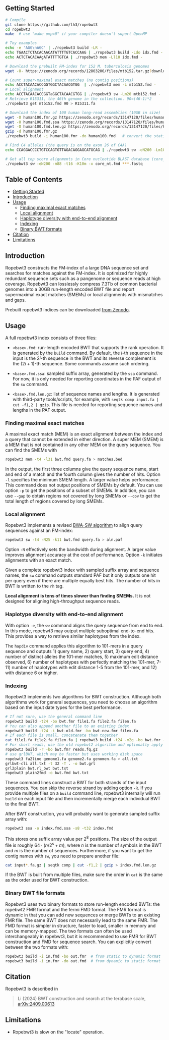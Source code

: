 ## <a name="start"></a>Getting Started
```sh
# Compile
git clone https://github.com/lh3/ropebwt3
cd ropebwt3
make  # use "make omp=0" if your compiler doesn't suport OpenMP

# Toy examples
echo -e 'AGG\nAGC' | ./ropebwt3 build -LR -
echo TGAACTCTACACAACATATTTTGTCACCAAG | ./ropebwt3 build -Ldo idx.fmd -
echo ACTCTACACAAgATATTTTGTCA | ./ropebwt3 mem -Ll10 idx.fmd -

# Download the prebuilt FM-index for 152 M. tuberculosis genomes
wget -O- https://zenodo.org/records/12803206/files/mtb152.tar.gz?download=1 | tar -zxf -

# Count super-maximal exact matches (no contig positions)
echo ACCTACAACACCGGTGGCTACAACGTGG  | ./ropebwt3 mem -L mtb152.fmd -
# Local alignment
echo ACCTACAACACCGGTaGGCTACAACGTGG | ./ropebwt3 sw -Lm20 mtb152.fmd -
# Retrieve R15311, the 46th genome in the collection. 90=(46-1)*2
./ropebwt3 get mtb152.fmd 90 > R15311.fa

# Download the index of 100 human long-read assemblies (10GB in size)
wget -O human100.fmr.gz https://zenodo.org/records/13147120/files/human100.fmr.gz?download=1
wget -O human100.fmd.ssa https://zenodo.org/records/13147120/files/human100.fmd.ssa?download=1
wget -O human100.fmd.len.gz https://zenodo.org/records/13147120/files/human100.fmd.len.gz?download=1
gzip -d human100.fmr.gz
./ropebwt3 build -i human100.fmr -do human100.fmd   # convert the static format for speed

# Find C4 alleles (the query is on the exon 26 of C4A)
echo CCAGGACCCCTGTCCAGTGTTAGACAGGAGCATGCAG | ./ropebwt3 sw -eN200 -Lm10 human100.fmd -

# Get all top score alignments in Core nucleotide BLAST database (core_nt) for metagenomic sequencing
./ropebwt3 sw -eN200 -m88 -t16 -K10m -x core_nt.fmd ***.fastq
```

## Table of Contents

- [Getting Started](#start)
- [Introduction](#intro)
- [Usage](#use)
  - [Finding maximal exact matches](#mem)
  - [Local alignment](#bwasw)
  - [Haplotype diversity with end-to-end alignment](#e2e)
  - [Indexing](#build)
  - [Binary BWT formats](#format)
- [Citation](#cite)
- [Limitations](#limit)

## <a name="intro"></a>Introduction

Ropebwt3 constructs the FM-index of a large DNA sequence set and searches for
matches against the FM-index. It is optimized for highly redundant sequence
sets such as a pangenome or sequence reads at high coverage. Ropebwt3 can
losslessly compress 7.3Tb of common bacterial genomes into a 30GB run-length
encoded BWT file and report supermaximal exact matches (SMEMs) or local
alignments with mismatches and gaps.

Prebuilt ropebwt3 indices can be downloaded [from Zenodo][zenodo].

## <a name="use"></a>Usage

A full ropebwt3 index consists of three files:

* `<base>.fmd`: run-length encoded BWT that supports the rank operation. It is
  generated by the `build` command. By default, the $i$-th sequence in the input
  is the $2i$-th sequence in the BWT and its reverse complement is the
  $(2i+1)$-th sequence. Some commands assume such ordering.

* `<base>.fmd.ssa`: sampled suffix array, generated by the `ssa` command. For
  now, it is only needed for reporting coordinates in the PAF output of the
  `sw` command.

* `<base>.fmd.len.gz`: list of sequence names and lengths. It is generated
  with third-party tools/scripts, for example, with `seqtk comp input.fa | cut
  -f1,2 | gzip`. This file is needed for reporting sequence names and lengths
  in the PAF output.

### <a name="mem"></a>Finding maximal exact matches

A maximal exact match (MEM) is an exact alignment between the index and a query
that cannot be extended in either direction. A super MEM (SMEM) is a MEM that
is not contained in any other MEM on the query sequence. You can find the SMEMs
with
```sh
ropebwt3 mem -t4 -l31 bwt.fmd query.fa > matches.bed
```
In the output, the first three columns give the query sequence name, start and
end of a match and the fourth column gives the number of hits. Option `-l`
specifies the minimum SMEM length. A larger value helps performance.
This command does not output positions of SMEMs by default.
You can use option `-p` to get the positions of a subset of SMEMs.
In addition, you can use `--gap` to obtain regions not covered by long SMEMs or
`--cov` to get the total length of regions covered by long SMEMs.

### <a name="bwasw"></a>Local alignment

Ropebwt3 implements a revised [BWA-SW algorithm][bwasw] to align query
sequences against an FM-index:
```sh
ropebwt3 sw -t4 -N25 -k11 bwt.fmd query.fa > aln.paf
```
Option `-N` effectively sets the bandwidth during alignment. A larger value
improves alignment accuracy at the cost of performance. Option `-k` initiates
alignments with an exact match.

Given a complete ropebwt3 index with sampled suffix array and sequence names,
the `sw` command outputs standard PAF but it only outputs one hit per query
even if there are multiple equally best hits. The number of hits in BWT is
written to the `rh` tag.

**Local alignment is tens of times slower than finding SMEMs.** It is not designed
for aligning high-throughput sequence reads.

### <a name="e2e"></a>Haplotype diversity with end-to-end alignment

With option `-e`, the `sw` command aligns the query sequence from end to end.
In this mode, ropebwt3 may output multiple suboptimal end-to-end hits.
This provides a way to retrieve similar haplotypes from the index.

The `hapdiv` command applies this algorithm to 101-mers in a query sequence and
outputs 1) query name, 2) query start, 3) query end, 4) number of distinct
alleles the 101-mer matches, 5) maximum edit distance observed,
6) number of haplotypes with perfectly matching the 101-mer,
7-11) number of haplotypes with edit distance 1-5 from the 101-mer,
and 12) with distance 6 or higher.

### <a name="build"></a>Indexing

Ropebwt3 implements two algorithms for BWT construction. Although both
algorithms work for general sequences, you need to choose an algorithm based on
the input date types for the best performance.

```sh
# If not sure, use the general command line
ropebwt3 build -t24 -bo bwt.fmr file1.fa file2.fa filen.fa
# You can also append another file to an existing index
ropebwt3 build -t24 -i bwt-old.fmr -bo bwt-new.fmr filex.fa
# If each file is small, concatenate them together
cat file1.fa file2.fa filen.fa | ropebwt3 build -t24 -m2g -bo bwt.fmr -
# For short reads, use the old ropebwt2 algorithm and optionally apply RCLO (option -r)
ropebwt3 build -r -bo bwt.fmr reads.fq.gz
# use grlBWT, which may be faster but uses working disk space
ropebwt3 fa2line genome1.fa genome2.fa genomen.fa > all.txt
grlbwt-cli all.txt -t 32 -T . -o bwt.grl
grl2plain bwt.rl_bwt bwt.txt
ropebwt3 plain2fmd -o bwt.fmd bwt.txt
```

These command lines construct a BWT for both strands of the input sequences.
You can skip the reverse strand by adding option `-R`.
If you provide multiple files on a `build` command line, ropebwt3 internally
will run `build` on each input file and then incrementally merge each
individual BWT to the final BWT.

After BWT construction, you will probably want to generate sampled suffix array
with:
```sh
ropebwt3 ssa -o index.fmd.ssa -s8 -t32 index.fmd
```
This stores one suffix array value per $`2^8`$ positions. The size of the
output file is roughly $`64\cdot(n/2^s+m)`$, where $n$ is the number of symbols
in the BWT and $m$ is the number of sequences. Furthermore, if you want to get
the contig names with `sw`, you need to prepare another file:
```sh
cat input*.fa.gz | seqtk comp | cut -f1,2 | gzip > index.fmd.len.gz
```
If the BWT is built from multiple files, make sure the order in `cat` is
the same as the order used for BWT construction.

### <a name="format"></a>Binary BWT file formats

Ropebwt3 uses two binary formats to store run-length encoded BWTs: the ropebwt2
FMR format and the fermi FMD format. The FMR format is dynamic in that you can
add new sequences or merge BWTs to an existing FMR file. The same BWT does not
necessarily lead to the same FMR. The FMD format is simpler in structure,
faster to load, smaller in memory and can be memory-mapped. The two formats can
often be used interchangeably in ropebwt3, but it is recommended to use FMR for BWT
construction and FMD for sequence search. You can explicitly convert
between the two formats with:
```sh
ropebwt3 build -i in.fmd -bo out.fmr  # from static to dynamic format
ropebwt3 build -i in.fmr -do out.fmd  # from dynamic to static format
```
<!--
## <a name="dev"></a>For Developers

You can encode and decode a FMD file with [rld0.h](rld0.h) and
[rld0.c](rld0.c). The two-file library also supports the rank() operator. Here
is a small program to convert FMD to plain text:
```c
// compile with "gcc -O3 rld0.c this.c"; run with "./a.out idx.fmd > out.txt"
#include <stdio.h>
#include "rld0.h"
int main(int argc, char *argv[]) {
  if (argc < 2) return 1;
  rld_t *e = rld_restore(argv[1]);
  rlditr_t ei; // iterator
  rld_itr_init(e, &ei, 0);
  int c;
  int64_t i, l;
  while ((l = rld_dec(e, &ei, &c, 0)) > 0)
    for (i = 0; i < l; ++i) putchar("\nACGTN"[c]);
  rld_destroy(e);
  return 0;
}
```
and to count a string in an FMD file:
```c
// compile with "gcc -O3 rld0.c this.c"; run with "./a.out idx.fmd AGCATAG"
#include <stdint.h>
#include <string.h>
#include <stdio.h>
#include "rld0.h"
int main(int argc, char *argv[]) {
  if (argc < 3) return 1;
  rld_t *e = rld_restore(argv[1]);
  uint64_t k = 0, l = e->cnt[6], ok[6], ol[6];
  const char *s = argv[2];
  int i, len = strlen(s);
  for (i = len - 1; i >= 0; --i) { // backward search
    int c = s[i];
    c = c=='A'?1:c=='C'?2:c=='G'?3:c=='T'?4:5;
    rld_rank2a(e, k, l, ok, ol);
    k = e->cnt[c] + ok[c];
    l = e->cnt[c] + ol[c];
    if (k == l) break;
  }
  printf("%ld\n", (long)(l - k));
  rld_destroy(e);
  return 0;
}
```
-->

## <a name="cite"></a>Citation

Ropebwt3 is described in

> Li (2024) BWT construction and search at the terabase scale, [arXiv:2409.00613](https://arxiv.org/abs/2409.00613)

## <a name="limit"></a>Limitations

* Ropebwt3 is slow on the "locate" operation.

[grlbwt]: https://github.com/ddiazdom/grlBWT
[movi]: https://github.com/mohsenzakeri/Movi
[bigbwt]: https://gitlab.com/manzai/Big-BWT
[fm2]: https://github.com/lh3/fermi2
[rb2]: https://github.com/lh3/ropebwt2
[zenodo]: https://zenodo.org/records/11533210
[rb2-paper]: https://academic.oup.com/bioinformatics/article/30/22/3274/2391324
[fm-paper]: https://academic.oup.com/bioinformatics/article/28/14/1838/218887
[atb02]: https://ftp.ebi.ac.uk/pub/databases/AllTheBacteria/Releases/0.2/
[bwasw]: https://pubmed.ncbi.nlm.nih.gov/20080505/
